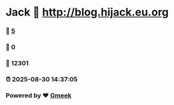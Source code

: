 # Jack :link: http://blog.hijack.eu.org 
### :page_facing_up: [5](http://blog.hijack.eu.org/tag.html) 
### :speech_balloon: 0 
### :hibiscus: 12301 
### :alarm_clock: 2025-08-30 14:37:05 
### Powered by :heart: [Gmeek](https://github.com/Meekdai/Gmeek)
